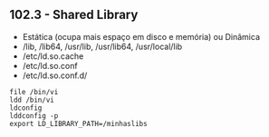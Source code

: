 ## 102.3 - Shared Library

* Estática (ocupa mais espaço em disco e memória) ou Dinâmica
* /lib, /lib64, /usr/lib, /usr/lib64, /usr/local/lib
* /etc/ld.so.cache
* /etc/ld.so.conf
* /etc/ld.so.conf.d/

```
file /bin/vi
ldd /bin/vi
ldconfig
lddconfig -p
export LD_LIBRARY_PATH=/minhaslibs
```

